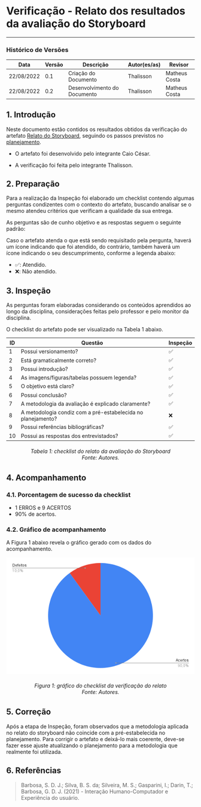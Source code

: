 # Verificação - Relato dos resultados da avaliação do Storyboard
***

### Histórico de Versões

**Data** | **Versão** | **Descrição** | **Autor(es/as)** | **Revisor** |
--- | --- | --- | --- | --- |
22/08/2022 | 0.1 | Criação do Documento | Thalisson | Matheus Costa 
22/08/2022 | 0.2 | Desenvolvimento do Documento | Thalisson | Matheus Costa

## 1. Introdução

Neste documento estão contidos os resultados obtidos da verificação do artefato [Relato do Storyboard](../designAvalEDesenv/nivel1/storyboard/relato-da-avalia%C3%A7%C3%A3o-do-storyboard.md), seguindo os passos previstos no [planejamento](planejamento-geral.md).

* O artefato foi desenvolvido pelo integrante Caio César.

* A verificação foi feita pelo integrante Thalisson.

## 2. Preparação

Para a realização da Inspeção foi elaborado um checklist contendo algumas perguntas condizentes com o contexto do artefato, buscando analisar se o mesmo atendeu critérios que verificam a qualidade da sua entrega.

As perguntas são de cunho objetivo e as respostas seguem o seguinte padrão:

Caso o artefato atenda o que está sendo requisitado pela pergunta, haverá um ícone indicando que foi atendido, do contrário, também haverá um ícone indicando o seu descumprimento, conforme a legenda abaixo:

- ✅: Atendido.
- ❌: Não atendido.

## 3. Inspeção

As perguntas foram elaboradas considerando os conteúdos aprendidos ao longo da disciplina, considerações feitas pelo professor e pelo monitor da disciplina.

O checklist do artefato pode ser visualizado na Tabela 1 abaixo.

ID | Questão | Inspeção
--- | --- | ---
1 | Possui versionamento? | ✅
2 | Está gramaticalmente correto? | ✅
3 | Possui introdução? | ✅
4 | As imagens/figuras/tabelas possuem legenda? | ✅
5 | O objetivo está claro? | ✅
6 | Possui conclusão? | ✅
7 | A metodologia da avaliação é explicado claramente? | ✅
8 | A metodologia condiz com a pré-estabelecida no planejamento? | ❌
9 | Possui referências bibliográficas? | ✅
10 | Possui as respostas dos entrevistados? | ✅

<h6 align = "center">Tabela 1: checklist do relato da avaliação do Storyboard<br>Fonte: Autores. </h6>

## 4. Acompanhamento
### 4.1. Porcentagem de sucesso da checklist

- 1 ERROS e 9 ACERTOS
- 90% de acertos.

### 4.2. Gráfico de acompanhamento

A Figura 1 abaixo revela o gráfico gerado com os dados do acompanhamento.

![Gráfico](../assets/verif-rel-storyboard.png)

<h6 align = "center">Figura 1: gráfico do checklist da verificação do relato<br>Fonte: Autores. </h6>

## 5. Correção

Após a etapa de Inspeção, foram observados que a metodologia aplicada no relato do storyboard não coincide com a pré-estabelecida no planejamento. Para corrigir o artefato e deixá-lo mais coerente, deve-se fazer esse ajuste atualizando o planejamento para a metodologia que realmente foi utilizada.

## 6. Referências

> Barbosa, S. D. J.; Silva, B. S. da; Silveira, M. S.; Gasparini, I.; Darin, T.; Barbosa, G. D. J. (2021) - Interação Humano-Computador e Experiência do usuário.
